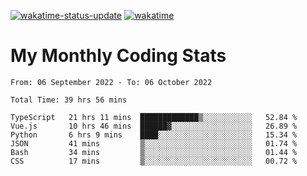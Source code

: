 [![wakatime-status-update](https://github.com/noopurphalak/noopurphalak/workflows/wakatime-status-update/badge.svg)](https://github.com/noopurphalak/noopurphalak/actions/workflows/main.yml)
[![wakatime](https://wakatime.com/badge/user/80ace140-ef40-4fdd-b8ed-f3be3d2e1aea.svg)](https://wakatime.com/@80ace140-ef40-4fdd-b8ed-f3be3d2e1aea)

# My Monthly Coding Stats

<!--START_SECTION:waka-->

```text
From: 06 September 2022 - To: 06 October 2022

Total Time: 39 hrs 56 mins

TypeScript   21 hrs 11 mins  █████████████▒░░░░░░░░░░░   52.84 %
Vue.js       10 hrs 46 mins  ██████▓░░░░░░░░░░░░░░░░░░   26.89 %
Python       6 hrs 9 mins    ████░░░░░░░░░░░░░░░░░░░░░   15.34 %
JSON         41 mins         ▒░░░░░░░░░░░░░░░░░░░░░░░░   01.74 %
Bash         34 mins         ▒░░░░░░░░░░░░░░░░░░░░░░░░   01.44 %
CSS          17 mins         ▒░░░░░░░░░░░░░░░░░░░░░░░░   00.72 %
```

<!--END_SECTION:waka-->
